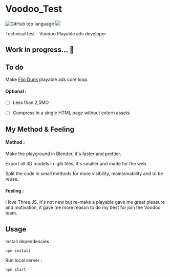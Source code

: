 # Voodoo_Test

![GitHub top language](https://img.shields.io/github/languages/top/sboez/Voodoo_Test) <img src="https://img.shields.io/badge/three.js-r117-orange">


Technical test - Voodoo Playable ads developer

## Work in progress... :construction:


## To do

Make [Flip Dunk](https://apps.apple.com/fr/app/flip-dunk/id1459811607) playable ads core loop.


#### Optional :

- [ ] Less than 2,5MO
- [ ] Compress in a single HTML page without extern assets


## My Method & Feeling

#### Method :

Make the playground in Blender, it's faster and prettier.

Export all 3D models in .glb files, it's smaller and made for the web.

Split the code in small methods for more visibility, maintainability and to be reuse.

#### Feeling :

I love Three.JS, it's not new but re-make a playable gave me great pleasure and motivation, it gave me more reason to do my best for join the Voodoo team.


## Usage

Install dependencies :
```
npm install
```

Run local server :
```
npm start
```

